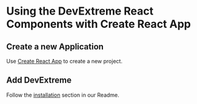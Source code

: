 # Using the DevExtreme React Components with Create React App

## Create a new Application ##

Use [Create React App](https://reactjs.org/blog/2016/07/22/create-apps-with-no-configuration.html/) to create a new project.

## Add DevExtreme ##

Follow the [installation](https://github.com/DevExpress/devextreme-react#installation) section in our Readme.
